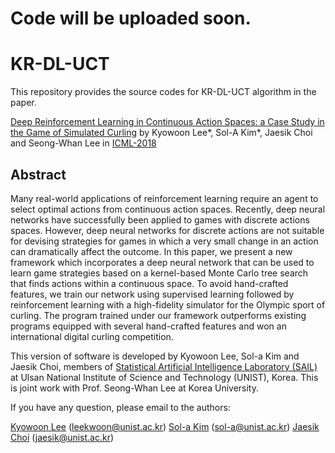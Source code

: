 # Code will be uploaded soon.

# KR-DL-UCT

This repository provides the source codes for KR-DL-UCT algorithm in the paper.

[Deep Reinforcement Learning in Continuous Action Spaces: a Case Study in the Game of Simulated Curling]() by Kyowoon Lee*, Sol-A Kim*, Jaesik Choi and Seong-Whan Lee in [ICML-2018](https://icml.cc/Conferences/2018)

## Abstract
Many real-world applications of reinforcement learning require an agent to select optimal actions from continuous action spaces. Recently, deep neural networks have successfully been applied to games with discrete actions spaces. However, deep neural networks for discrete actions are not suitable for devising strategies for games in which a very small change in an action can dramatically affect the outcome. In this paper, we present a new framework which incorporates a deep neural network that can be used to learn game strategies based on a kernel-based Monte Carlo tree search that finds actions within a continuous space. To avoid hand-crafted features, we train our network using supervised learning followed by reinforcement learning with a high-fidelity simulator for the Olympic sport of curling. The program trained under our framework outperforms existing programs equipped with several hand-crafted features and won an international digital curling competition.

This version of software is developed by Kyowoon Lee, Sol-a Kim and Jaesik Choi, members of [Statistical Artificial Intelligence Laboratory (SAIL)](http://sail.unist.ac.kr) at Ulsan National Institute of Science and Technology (UNIST), Korea. This is joint work with Prof. Seong-Whan Lee at Korea University.

If you have any question, please email to the authors:

[Kyowoon Lee]() (leekwoon@unist.ac.kr)
[Sol-a Kim]() (sol-a@unist.ac.kr)
[Jaesik Choi]() (jaesik@unist.ac.kr)  
